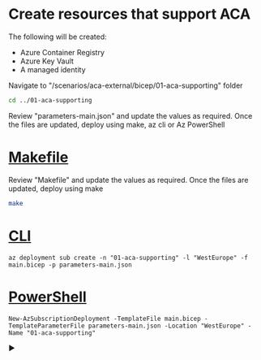 # Create resources that support ACA

The following will be created:

* Azure Container Registry
* Azure Key Vault
* A managed identity

Navigate to "/scenarios/aca-external/bicep/01-aca-supporting" folder

```bash
cd ../01-aca-supporting
```

Review "parameters-main.json" and update the values as required. Once the files are updated, deploy using make, az cli or Az PowerShell

# [Makefile](#tab/CLI)

Review "Makefile" and update the values as required. Once the files are updated, deploy using make

```bash
make
```

# [CLI](#tab/CLI)

```azurecli
az deployment sub create -n "01-aca-supporting" -l "WestEurope" -f main.bicep -p parameters-main.json
```

# [PowerShell](#tab/PowerShell)

```azurepowershell
New-AzSubscriptionDeployment -TemplateFile main.bicep -TemplateParameterFile parameters-main.json -Location "WestEurope" -Name "01-aca-supporting"
```

:arrow_forward: [](./02-aca-env.md)